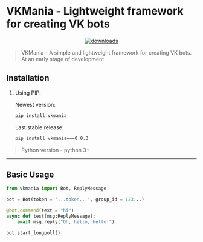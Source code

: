 # VKMania - Lightweight framework for creating VK bots
<p align="center"><a href="https://pypi.org/project/vkmania/">
    <img alt="downloads" src="https://img.shields.io/static/v1?label=pypi%20package&message=0.0.1&color=brightgreen"></a> 
    <blockquote>VKMania - A simple and lightweight framework for creating VK bots. At an early stage of development.</blockquote>
</p>

## Installation
1) Using PIP:
   
   Newest version:
   ```sh
   pip install vkmania
   ```
   
   Last stable release:
   ```sh
   pip install vkmania===0.0.3
   ```
> Python version - python 3+

***
## Basic Usage
```python
from vkmania import Bot, ReplyMessage

bot = Bot(token = '...token...', group_id = 123...)

@bot.command(text = "hi")
async def test(msg:ReplyMessage):
    await msg.reply("Oh, hello, hello!")

bot.start_longpoll()
```
